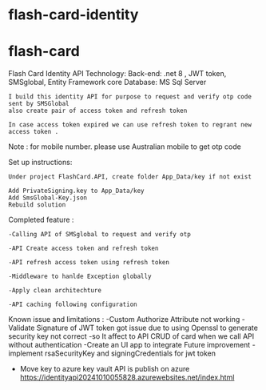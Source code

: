 # flash-card-identity
# flash-card
Flash Card Identity API Technology: 
  Back-end: .net 8 , JWT token, SMSglobal, Entity Framework core
  Database: MS Sql Server

	I build this identity API for purpose to request and verify otp code sent by SMSGlobal
	also create pair of access token and refresh token
	
	In case access token expired we can use refresh token to regrant new access token .

Note : for mobile number. please use Australian mobile to get otp code

Set up instructions:

	Under project FlashCard.API, create folder App_Data/key if not exist

	Add PrivateSigning.key to App_Data/key
	Add SmsGlobal-Key.json
	Rebuild solution

Completed feature : 

	-Calling API of SMSglobal to request and verify otp

	-API Create access token and refresh token

	-API refresh access token using refresh token

	-Middleware to hanlde Exception globally

	-Apply clean architechture

	-API caching following configuration

Known issue and limitations :
	-Custom Authorize Attribute not working
	-Validate Signature of JWT token got issue due to using Openssl to generate security key not correct
	-so It affect to API CRUD of card when we call API without authentication
	-Create an UI app to integrate
Future improvement
  -implement rsaSecurityKey and signingCredentials for jwt token
  - Move key to azure key vault
API is publish on azure https://identityapi20241010055828.azurewebsites.net/index.html